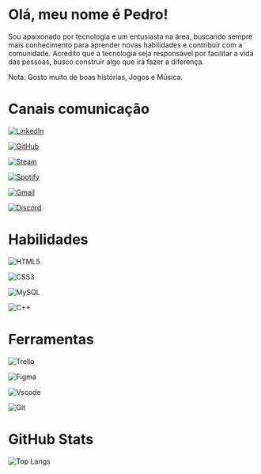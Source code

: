 # Olá, meu nome é Pedro!

Sou apaixonado por tecnologia e um entusiasta na área, buscando sempre mais conhecimento para aprender novas habilidades e contribuir com a comunidade. Acredito que a tecnologia seja responsável por facilitar a vida das pessoas, busco construir algo que irá fazer a diferença.

Nota: Gosto muito de boas histórias, Jogos e Música.

# Canais comunicação

[![LinkedIn](https://img.shields.io/badge/LinkedIn-808080?style=for-the-badge&logo=linkedin&logoColor=white)]()

[![GitHub](https://img.shields.io/badge/GitHub-808080?style=for-the-badge&logo=github&logoColor=white)]()

[![Steam](https://img.shields.io/badge/Steam-808080?style=for-the-badge&logo=steam&logoColor=blue)]()

[![Spotify](https://img.shields.io/badge/Spotify-808080?style=for-the-badge&logo=spotify&logoColor=)]()

[![Gmail](https://img.shields.io/badge/Gmail-808080?style=for-the-badge&logo=gmail&logoColor=red)]()

[![Discord](https://img.shields.io/badge/Discord-808080?style=for-the-badge&logo=discord&logoColor=white)]()

# Habilidades

![HTML5](https://img.shields.io/badge/HTML5-E34F26?style=for-the-badge&logo=html5&logoColor=white)

![CSS3](https://img.shields.io/badge/CSS3-1572B6?style=for-the-badge&logo=css3&logoColor=white)

![MySQL](https://img.shields.io/badge/MySQL-00000F?style=for-the-badge&logo=mysql&logoColor=white)

![C++](https://img.shields.io/badge/C%2B%2B-00599C?style=for-the-badge&logo=c%2B%2B&logoColor=white)

# Ferramentas

![Trello](https://img.shields.io/badge/Trello-007ACC?style=for-the-badge&logo=trello&logoColor=trello)

![Figma](https://img.shields.io/badge/Figma-696969?style=for-the-badge&logo=figma&logoColor=figma)

![Vscode](https://img.shields.io/badge/Vscode-007ACC?style=for-the-badge&logo=visual-studio-code&logoColor=white)

![Git](https://img.shields.io/badge/GIT-E44C30?style=for-the-badge&logo=git&logoColor=white)

# GitHub Stats

![Top Langs](https://github-readme-stats-git-masterrstaa-rickstaa.vercel.app/api/top-langs/?username=peagaaa&layout=compact&bg_color=000&border_color=30A3DC&title_color=E94D5F&text_color=FFF)

